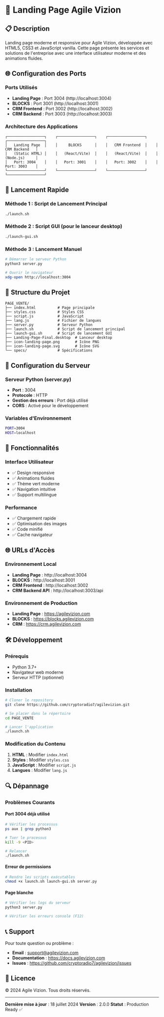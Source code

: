 # 🚀 Landing Page Agile Vizion

## 📋 Description
Landing page moderne et responsive pour Agile Vizion, développée avec HTML5, CSS3 et JavaScript vanilla. Cette page présente les services et solutions de l'entreprise avec une interface utilisateur moderne et des animations fluides.

## 🌐 Configuration des Ports

### **Ports Utilisés**
- **Landing Page** : Port 3004 (http://localhost:3004)
- **BLOCKS** : Port 3001 (http://localhost:3001)
- **CRM Frontend** : Port 3002 (http://localhost:3002)
- **CRM Backend** : Port 3003 (http://localhost:3003)

### **Architecture des Applications**
```
┌─────────────────┐    ┌─────────────────┐    ┌─────────────────┐    ┌─────────────────┐
│   Landing Page  │    │     BLOCKS      │    │   CRM Frontend  │    │   CRM Backend   │
│   (Static HTML) │    │   (React/Vite)  │    │   (React/Vite)  │    │   (Node.js)     │
│   Port: 3004    │    │   Port: 3001    │    │   Port: 3002    │    │   Port: 3003    │
└─────────────────┘    └─────────────────┘    └─────────────────┘    └─────────────────┘
```

## 🚀 Lancement Rapide

### **Méthode 1 : Script de Lancement Principal**
```bash
./launch.sh
```

### **Méthode 2 : Script GUI (pour le lanceur desktop)**
```bash
./launch-gui.sh
```

### **Méthode 3 : Lancement Manuel**
```bash
# Démarrer le serveur Python
python3 server.py

# Ouvrir le navigateur
xdg-open http://localhost:3004
```

## 📁 Structure du Projet

```
PAGE_VENTE/
├── index.html          # Page principale
├── styles.css          # Styles CSS
├── script.js           # JavaScript
├── lang.js             # Fichier de langues
├── server.py           # Serveur Python
├── launch.sh           # Script de lancement principal
├── launch-gui.sh       # Script de lancement GUI
├── Landing-Page-Final.desktop  # Lanceur desktop
├── icon-landing-page.png       # Icône PNG
├── icon-landing-page.svg       # Icône SVG
└── specs/              # Spécifications
```

## 🔧 Configuration du Serveur

### **Serveur Python (server.py)**
- **Port** : 3004
- **Protocole** : HTTP
- **Gestion des erreurs** : Port déjà utilisé
- **CORS** : Activé pour le développement

### **Variables d'Environnement**
```bash
PORT=3004
HOST=localhost
```

## 🎨 Fonctionnalités

### **Interface Utilisateur**
- ✅ Design responsive
- ✅ Animations fluides
- ✅ Thème vert moderne
- ✅ Navigation intuitive
- ✅ Support multilingue

### **Performance**
- ✅ Chargement rapide
- ✅ Optimisation des images
- ✅ Code minifié
- ✅ Cache navigateur

## 🌐 URLs d'Accès

### **Environnement Local**
- **Landing Page** : http://localhost:3004
- **BLOCKS** : http://localhost:3001
- **CRM Frontend** : http://localhost:3002
- **CRM Backend API** : http://localhost:3003/api

### **Environnement de Production**
- **Landing Page** : https://agilevizion.com
- **BLOCKS** : https://blocks.agilevizion.com
- **CRM** : https://crm.agilevizion.com

## 🛠️ Développement

### **Prérequis**
- Python 3.7+
- Navigateur web moderne
- Serveur HTTP (optionnel)

### **Installation**
```bash
# Cloner le repository
git clone https://github.com/cryptoradio7/agilevizion.git

# Se placer dans le répertoire
cd PAGE_VENTE

# Lancer l'application
./launch.sh
```

### **Modification du Contenu**
1. **HTML** : Modifier `index.html`
2. **Styles** : Modifier `styles.css`
3. **JavaScript** : Modifier `script.js`
4. **Langues** : Modifier `lang.js`

## 🔍 Dépannage

### **Problèmes Courants**

#### **Port 3004 déjà utilisé**
```bash
# Vérifier les processus
ps aux | grep python3

# Tuer le processus
kill -9 <PID>

# Relancer
./launch.sh
```

#### **Erreur de permissions**
```bash
# Rendre les scripts exécutables
chmod +x launch.sh launch-gui.sh server.py
```

#### **Page blanche**
```bash
# Vérifier les logs du serveur
python3 server.py

# Vérifier les erreurs console (F12)
```

## 📞 Support

Pour toute question ou problème :
- **Email** : support@agilevizion.com
- **Documentation** : https://docs.agilevizion.com
- **Issues** : https://github.com/cryptoradio7/agilevizion/issues

## 📄 Licence

© 2024 Agile Vizion. Tous droits réservés.

---

**Dernière mise à jour** : 18 juillet 2024
**Version** : 2.0.0
**Statut** : Production Ready ✅ 